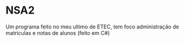 # NSA2
Um programa feito no meu ultimo de ETEC, tem foco administração de matriculas e notas de alunos (feito em C#)
